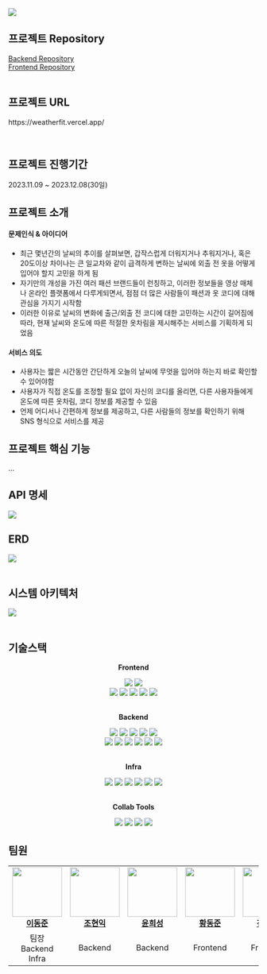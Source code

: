 <img align="center" src="https://github.com/papicc45/papicc45/assets/118866032/ef9049d9-cfa3-40e9-aff1-ecba31c04140">

## 프로젝트 Repository
<a href="https://github.com/kdt-8-4/Weatherfit_Backend">Backend Repository</a><br/>
<a href="https://github.com/kdt-8-4/weatherfit-frontend">Frontend Repository</a><br/><br/>

## 프로젝트 URL
<p>https://weatherfit.vercel.app/</p><br/>

## 프로젝트 진행기간
<p>2023.11.09 ~ 2023.12.08(30일)</p>

## 프로젝트 소개
<h4>문제인식 & 아이디어</h4>
<ul>
  <li>
    최근 몇년간의 날씨의 추이를 살펴보면, 갑작스럽게 더워지거나 추워지거나, 혹은 20도이상 차이나는 큰 일교차와 같이 급격하게 변하는 날씨에 외출 전 옷을 어떻게 입어야 할지 고민을 하게 됨
  </li>
  <li>
    자기만의 개성을 가진 여러 패션 브랜드들이 런칭하고, 이러한 정보들을 영상 매체나 온라인 플랫폼에서 다루게되면서, 점점 더 많은 사람들이 패션과 옷 코디에 대해 관심을 가지기 시작함
  </li>
  <li>
    이러한 이유로 날씨의 변화에 출근/외출 전 코디에 대한 고민하는 시간이 길어짐에 따라, 현재 날씨와 온도에 따른 적절한 옷차림을 제시해주는 서비스를 기획하게 되었음
  </li>
</ul>
<h4>서비스 의도</h4>
<ul>
  <li>
    사용자는 짧은 시간동안 간단하게 오늘의 날씨에 무엇을 입어야 하는지 바로 확인할 수 있어야함
  </li>
  <li>
    사용자가 직접 온도를 조정할 필요 없이 자신의 코디를 올리면, 다른 사용자들에게 온도에 따른 옷차림, 코디 정보를 제공할 수 있음
  </li>
  <li>
    언제 어디서나 간편하게 정보를 제공하고, 다른 사람들의 정보를 확인하기 위해 SNS 형식으로 서비스를 제공
  </li>
</ul>

## 프로젝트 핵심 기능
<p>...</p>

## API 명세
<img src="https://github.com/kdt-8-4/Weatherfit_Backend/assets/118866032/384cd539-909d-4448-892a-9ee459815d5a">

## ERD
<img src="https://github.com/kdt-8-4/Weatherfit/assets/118866032/ffb4edb4-7c64-4404-b43a-0fdb308076a6">
<br/><br/>

## 시스템 아키텍처
<img src="https://github.com/kdt-8-4/Weatherfit/assets/118866032/86ce85e9-1194-4884-862e-a98db115ef89">
<br/><br/>

## 기술스택
<div align=center> 
  <p><b>Frontend</b></p>
  <img src="https://img.shields.io/badge/Typescript-3178C6?style=flat&logo=typescript&logoColor=white">
  <img src="https://img.shields.io/badge/Next.js-000000?style=flat&logo=next.js&logoColor=white">
  <br/>
  <img src="https://img.shields.io/badge/Vercel-000000?style=flat&logo=vercel&logoColor=white">
  <img src="https://img.shields.io/badge/Recoil-3578E5?style=flat&logo=recoil&logoColor=white">
  <img src="https://img.shields.io/badge/Axios-5A29E4?stype=flat&logo=axios&logoColor=white">
  <img src="https://img.shields.io/badge/Kakaomap-ffcd00?style=flat&logo=kakao&logoColor=white">
  <img src="https://img.shields.io/badge/Openweather-E64A19?style=flat&logo=&logoColor=white">
  <br/><br/>
  
  <p><b>Backend</b></p>
  <img src="https://img.shields.io/badge/Java-007396?style=flat&logo=java&logoColor=white">
  <img src="https://img.shields.io/badge/Javascript-F7DF1E?style=flat&logo=javascript&logoColor=white">
  <img src="https://img.shields.io/badge/Node.js-339933?style=flat&logo=node.js&logoColor=white">
  <img src="https://img.shields.io/badge/Spring boot-6DB33F?style=flat&logo=spring boot&logoColor=white">
  <img src="https://img.shields.io/badge/Express-000000?style=flat&logo=express&logoColor=white">
  <br/>
  <img src="https://img.shields.io/badge/Spring Security-6DB33F?style=flat&logo=spring security&logoColor=white">
  <img src="https://img.shields.io/badge/Spring Cloud-6DB33F?style=flat&logo=spring boot&logoColor=white">
  <img src="https://img.shields.io/badge/JWT-000000?style=flat&logo=jsonwebtokens&logoColor=white">
  <img src="https://img.shields.io/badge/Apache Kafka-231F20?&logo=apachekafka&logoColor=white">
  <img src="https://img.shields.io/badge/MongoDB-47A248?&logo=mongodb&logoColor=white">
  <img src="https://img.shields.io/badge/MySQL-4479A1?&logo=mysql&logoColor=white">
  <br/><br/>

  <p><b>Infra</b></p>
  <img src="https://img.shields.io/badge/AWS EC2-FF9900?&logo=amazon ec2&logoColor=white">
  <img src="https://img.shields.io/badge/AWS RDS-527FFF?&logo=amazonrds&logoColor=white">
  <img src="https://img.shields.io/badge/AWS S3-569A31?&logo=amazons3&logoColor=white">
  <img src="https://img.shields.io/badge/Docker-2496ED?&logo=docker&logoColor=white">
  <img src="https://img.shields.io/badge/GitHub Actions-2088FF?&logo=githubactions&logoColor=white">
  <img src="https://img.shields.io/badge/Nginx-009639?&logo=nginx&logoColor=white">
  <br/><br/>

  <p><b>Collab Tools</b></p>
  <img src="https://img.shields.io/badge/GitHub-181717?&logo=github&logoColor=white">
  <img src="https://img.shields.io/badge/Notion-000000?&logo=Notion&logoColor=white">
  <img src="https://img.shields.io/badge/Postman-FF6C37?&logo=Postman&logoColor=white">
  <img src="https://img.shields.io/badge/Figma-F24E1E?&logo=Figma&logoColor=white">
</div>

## 팀원
<table align="center">
  <tbody>
    <tr>
      <td align="center"><a href="https://github.com/papicc45"><img src="https://github.com/papicc45.png" width="100px;" alt=""/><br /><b>이동준</b></a><br /></td>
      <td align="center"><a href="https://github.com/Johyunik"><img src="https://github.com/Johyunik.png" width="100px;" alt=""/><br /><b>조현익</b></a><br /></td>
      <td align="center"><a href="https://github.com/HeeSung98"><img src="https://github.com/HeeSung98.png" width="100px;" alt=""/><br /><b>윤희성</b></a><br /></td>
      <td align="center"><a href="https://github.com/nebulaBdj"><img src="https://github.com/nebulaBdj.png" width="100px;" alt=""/><br /><b>황동준</b></a><br /></td>
      <td align="center"><a href="https://github.com/kr-nius"><img src="https://github.com/kr-nius.png" width="100px;" alt=""/><br /><b>전주현</b></a><br /></td>
      <td align="center"><a href="https://github.com/hyeiis"><img src="https://github.com/hyeiis.png" width="100px;" alt=""/><br /><b>박혜원</b></a><br /></td>
    </tr>
    <tr>
      <td align="center">팀장<br/>Backend<br/>Infra<br/></td>
      <td align="center">Backend</td>
      <td align="center">Backend</td>
      <td align="center">Frontend</td>
      <td align="center">Frontend</td>
      <td align="center">Frontend</td>
    </tr>
    
  </tbody>
</table>
